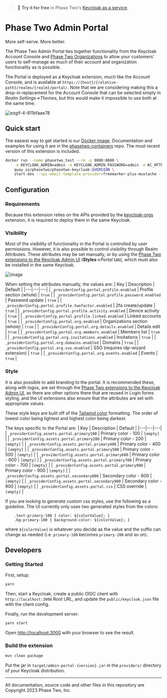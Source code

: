 > :rocket: **Try it for free** in Phase Two's [Keycloak as a service](https://phasetwo.io/dashboard/?utm_source=github&utm_medium=readme&utm_campaign=admin-portal).

# Phase Two Admin Portal

More self-serve. More better.

The Phase Two Admin Portal ties together functionality from the Keycloak Account Console and [Phase Two Organizations](https://github.com/p2-inc/keycloak-orgs) to allow your customers' users to self-manage as much of their account and organization functionality as is possible.

The Portal is deployed as a Keycloak extension, much like the Account Console, and is available at `https://{host}/{relative-path}/realms/{realm}/portal/`. Note that we are considering making this a drop-in replacement for the Account Console that can be selected simply in _Realm Settings_->_Themes_, but this would make it impossible to use both at the same time.

![ezgif-4-811bfaae78](https://user-images.githubusercontent.com/244253/235351276-85504b5a-a669-4dc1-950d-5881dd20c926.gif)

## Quick start

The easiest way to get started is our [Docker image](https://quay.io/repository/phasetwo/phasetwo-keycloak?tab=tags). Documentation and examples for using it are in the [phasetwo-containers](https://github.com/p2-inc/phasetwo-containers) repo. The most recent version of this extension is included.

```bash
docker run --name phasetwo_test --rm -p 8080:8080 \
    -e KEYCLOAK_ADMIN=admin -e KEYCLOAK_ADMIN_PASSWORD=admin -e KC_HTTP_RELATIVE_PATH=/auth \
    quay.io/phasetwo/phasetwo-keycloak:$VERSION \
    start-dev --spi-email-template-provider=freemarker-plus-mustache --spi-email-template-freemarker-plus-mustache-enabled=true
```

## Configuration

### Requirements

Because this extension relies on the APIs provided by the [keycloak-orgs](https://github.com/p2-inc/keycloak-orgs) extension, it is required to deploy them in the same Keycloak.

### Visibility

Most of the visibility of functionality in the Portal is controlled by user permissions. However, it is also possible to control visibility through Realm Attributes. These attributes may be set manually, or by using the [Phase Two extensions to the Keycloak Admin UI](https://github.com/p2-inc/keycloak-ui/) (**Styles**->_Portal_ tab), which must also be installed in the same Keycloak.

![image](https://github.com/p2-inc/phasetwo-admin-portal/assets/93841792/a4977fe4-40ab-4c33-9e5c-790a60dd1f4a.png)

When setting the attributes manually, the values are:
| Key | Description | Default |
|---|---|---|
| `_providerConfig.portal.profile.enabled` | Profile section (whole) | `true` |
| `_providerConfig.portal.profile.password.enabled` | Password update | `true` |
| `_providerConfig.portal.profile.twofactor.enabled` | 2fa create/update | `true` |
| `_providerConfig.portal.profile.activity.enabled` | Device activity | `true` |
| `_providerConfig.portal.profile.linked.enabled` | Linked accounts | `true` |
| `_providerConfig.portal.org.enabled` | Organizations section (whole) | `true` |
| `_providerConfig.portal.org.details.enabled` | Details edit | `true` |
| `_providerConfig.portal.org.members.enabled` | Members list | `true` |
| `_providerConfig.portal.org.invitations.enabled` | Invitations | `true` |
| `_providerConfig.portal.org.domains.enabled` | Domains | `true` |
| `_providerConfig.portal.org.sso.enabled` | SSO (requires idp-wizard extension) | `true` |
| `_providerConfig.portal.org.events.enabled` | Events | `true` |

### Style

It is also possible to add branding to the portal. It is recommended these, along with logos, are set through the [Phase Two extensions to the Keycloak Admin UI](https://github.com/p2-inc/keycloak-ui/), as there are other options there that are reused in Login forms styling, and the UI extensions also ensure that the attributes are set with appropriate values.

These style keys are built off of the [Tailwind color](https://tailwindcss.com/docs/customizing-colors) formatting. The order of lowest color being lightest and highest color being darkest.

The keys specific to the Portal are:
| Key | Description | Default |
|---|---|---|
| `_providerConfig.assets.portal.primary100` | Primary color - 100 | `[empty]` |
| `_providerConfig.assets.portal.primary200` | Primary color - 200 | `[empty]` |
| `_providerConfig.assets.portal.primary400` | Primary color - 400 | `[empty]` |
| `_providerConfig.assets.portal.primary500` | Primary color - 500 | `[empty]` |
| `_providerConfig.assets.portal.primary600` | Primary color - 600 | `[empty]` |
| `_providerConfig.assets.portal.primary700` | Primary color - 700 | `[empty]` |
| `_providerConfig.assets.portal.primary900` | Primary color - 900 | `[empty]` |
| `_providerConfig.assets.portal.secondary800` | Secondary color - 800 | `[empty]` |
| `_providerConfig.assets.portal.secondary900` | Secondary color - 900 | `[empty]` |
| `_providerConfig.assets.portal.css` | CSS override | `[empty]` |

If you are looking to generate custom css styles, use the following as a guideline. The UI currently only uses two generated styles from the colors:

```
    .text-primary-100 { color: ${colorValue}; }
    .bg-primary-100 { background-color: ${colorValue}; }
```

where `${colorValue}` is whatever you decide as the value and the suffix can change as needed (i.e. `primary-100` becomes `primary-200` and so on).

## Developers

### Getting Started

First, setup:

```bash
yarn
```

Then, start a Keycloak, create a public OIDC client with `http://localhost:3000` Root URL, and update the `public/keycloak.json` file with the client config.

Finally, run the development server:

```bash
yarn start
```

Open [http://localhost:3000](http://localhost:3000) with your browser to see the result.

### Build the extension

```bash
mvn clean package
```

Put the jar in `target/admin-portal-{version}.jar` in the `providers/` directory of your Keycloak distribution.

---

All documentation, source code and other files in this repository are Copyright 2023 Phase Two, Inc.
